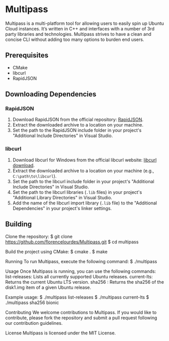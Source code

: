 # Multipass
Multipass is a multi-platform tool for allowing users to easily spin up Ubuntu Cloud instances. It’s written in C++ and interfaces with a number of 3rd party libraries and technologies. Multipass strives to have a clean and concise CLI without adding too many options to burden end users.

## Prerequisites

- CMake
- libcurl
- RapidJSON

## Downloading Dependencies

### RapidJSON
1. Download RapidJSON from the official repository: [RapidJSON](https://github.com/Tencent/rapidjson).
2. Extract the downloaded archive to a location on your machine.
3. Set the path to the RapidJSON include folder in your project's "Additional Include Directories" in Visual Studio.

### libcurl
1. Download libcurl for Windows from the official libcurl website: [libcurl download](https://curl.se/download.html).
2. Extract the downloaded archive to a location on your machine (e.g., `C:\path\to\libcurl`).
3. Set the path to the libcurl include folder in your project's "Additional Include Directories" in Visual Studio.
4. Set the path to the libcurl libraries (`.lib` files) in your project's "Additional Library Directories" in Visual Studio.
5. Add the name of the libcurl import library (`.lib` file) to the "Additional Dependencies" in your project's linker settings.

## Building

Clone the repository:
$ git clone https://github.com/florencelourdes/Multipass.git
$ cd multipass
   
Build the project using CMake:
$ cmake .
$ make

Running
To run Multipass, execute the following command:
$ ./multipass

Usage
Once Multipass is running, you can use the following commands:
list-releases: Lists all currently supported Ubuntu releases.
current-lts: Returns the current Ubuntu LTS version.
sha256 <release>: Returns the sha256 of the disk1.img item of a given Ubuntu release.

Example usage:
$ ./multipass list-releases
$ ./multipass current-lts
$ ./multipass sha256 bionic

Contributing
We welcome contributions to Multipass. If you would like to contribute, please fork the repository and submit a pull request following our contribution guidelines.

License
Multipass is licensed under the MIT License.

